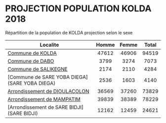 # PROJECTION POPULATION KOLDA 2018
	
Répartition de la population de KOLDA projection selon le sexe
	
| Localite  | Homme | Femme | Total |
| --------- |:-----:|:-----:|:-----:|
| [Commune de KOLDA](KOLDA) | 47612 | 46906 | 94519 |
| [Commune de DABO](DABO) | 3799 | 3274 | 7073 |
| [Commune de SALIKEGNE](SALIKEGNE) | 2174 | 2110 | 4284 |
| [Commune de SARE YOBA DIEGA](SARE YOBA DIEGA) | 2536 | 1603 | 4140 |
| [Arrondissement de DIOULACOLON](DIOULACOLON) | 36569 | 37260 | 73829 |
| [Arrondissement de MAMPATIM](MAMPATIM) | 39839 | 38389 | 78229 |
| [Arrondissement de SARE BIDJI](SARE BIDJI) | 12162 | 12459 | 24621 |

